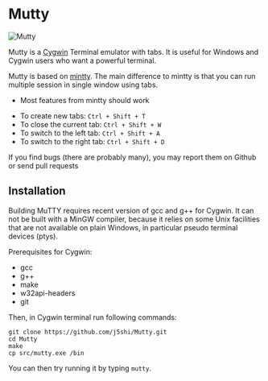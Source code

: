 # Mutty 

![Mutty](http://i.imgur.com/ZMpvcNH.png)

Mutty is a [Cygwin](http://cygwin.com) Terminal emulator with tabs. It is useful for Windows and
Cygwin users who want a powerful terminal.

Mutty is based on [mintty](https://github.com/mintty/mintty). The main difference to mintty is that
you can run multiple session in single window using tabs.

* Most features from mintty should work
- To create new tabs: `Ctrl + Shift + T`
- To close the current tab: `Ctrl + Shift + W`
- To switch to the left tab: `Ctrl + Shift + A`
- To switch to the right tab: `Ctrl + Shift + D`

If you find bugs (there are probably many), you may report them on Github or send pull requests

## Installation

Building MuTTY requires recent version of gcc and g++ for Cygwin. It can not be built with a MinGW
compiler, because it relies on some Unix facilities that are not available on plain Windows, in
particular pseudo terminal devices (ptys).

Prerequisites for Cygwin:

* gcc
* g++
* make
* w32api-headers
* git

Then, in Cygwin terminal run following commands:

    git clone https://github.com/j5shi/Mutty.git
    cd Mutty 
    make 
    cp src/mutty.exe /bin

You can then try running it by typing `mutty`.



